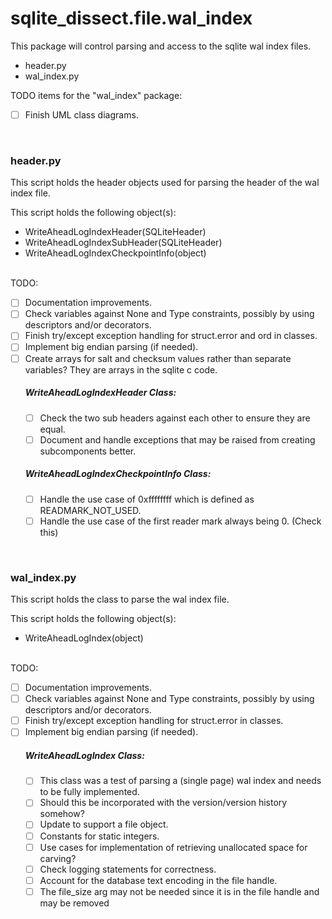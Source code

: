 
# sqlite_dissect.file.wal_index

This package will control parsing and access to the sqlite wal index files.

- header.py
- wal_index.py

TODO items for the "wal_index" package:

- [ ] Finish UML class diagrams.

<br>

### header.py
This script holds the header objects used for parsing the header of the wal index file.

This script holds the following object(s):
- WriteAheadLogIndexHeader(SQLiteHeader)
- WriteAheadLogIndexSubHeader(SQLiteHeader)
- WriteAheadLogIndexCheckpointInfo(object)
<br><br>

TODO:
- [ ] Documentation improvements.
- [ ] Check variables against None and Type constraints, possibly by using descriptors and/or decorators.
- [ ] Finish try/except exception handling for struct.error and ord in classes.
- [ ] Implement big endian parsing (if needed).
- [ ] Create arrays for salt and checksum values rather than separate variables?  They are arrays in the sqlite c code.
    ##### WriteAheadLogIndexHeader Class:
    - [ ] Check the two sub headers against each other to ensure they are equal.
    - [ ] Document and handle exceptions that may be raised from creating subcomponents better.
    ##### WriteAheadLogIndexCheckpointInfo Class:
    - [ ] Handle the use case of 0xffffffff which is defined as READMARK_NOT_USED.
    - [ ] Handle the use case of the first reader mark always being 0.  (Check this)

<br>

### wal_index.py
This script holds the class to parse the wal index file.

This script holds the following object(s):
- WriteAheadLogIndex(object)
<br><br>

TODO:
- [ ] Documentation improvements.
- [ ] Check variables against None and Type constraints, possibly by using descriptors and/or decorators.
- [ ] Finish try/except exception handling for struct.error in classes.
- [ ] Implement big endian parsing (if needed).
    ##### WriteAheadLogIndex Class:
    - [ ] This class was a test of parsing a (single page) wal index and needs to be fully implemented.
    - [ ] Should this be incorporated with the version/version history somehow?
    - [ ] Update to support a file object.
    - [ ] Constants for static integers.
    - [ ] Use cases for implementation of retrieving unallocated space for carving?
    - [ ] Check logging statements for correctness.
    - [ ] Account for the database text encoding in the file handle.
    - [ ] The file_size arg may not be needed since it is in the file handle and may be removed

